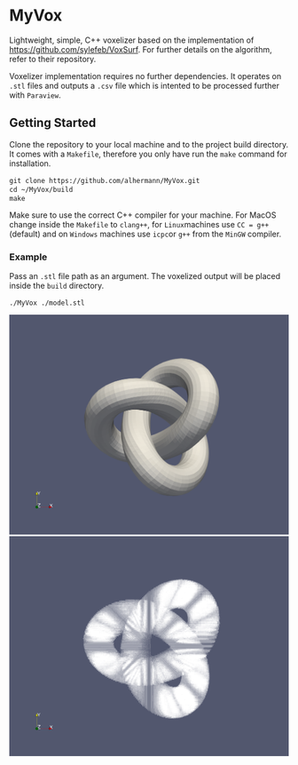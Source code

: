 # MyVox
Lightweight, simple, C++ voxelizer based on the implementation of https://github.com/sylefeb/VoxSurf. 
For further details on the algorithm, refer to their repository.

Voxelizer implementation requires no further dependencies. It operates on ```.stl``` files and outputs a ```.csv``` file
which is intented to be processed further with ```Paraview```. 

## Getting Started

Clone the repository to your local machine and to the project build directory. It comes with a ```Makefile```, therefore you only
have run the ```make``` command for installation.

```
git clone https://github.com/alhermann/MyVox.git
cd ~/MyVox/build
make
```

Make sure to use the correct C++ compiler for your machine. For MacOS change inside the ```Makefile``` to ```clang++```, 
for ```Linux```machines use ```CC = g++``` (default) and on ```Windows``` machines use ```icpc```or ```g++``` from the ```MinGW```
compiler.

### Example

Pass an ```.stl``` file path as an argument. The voxelized output will be placed inside the ```build``` directory.

```cd ~/MyVox/build
./MyVox ./model.stl
```
![STL](./stl_model.png "STL")
![VOX](./vox_model.png "Voxelization") 
